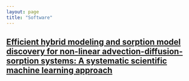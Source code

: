 ```yaml
---
layout: page
title: "Software"
---
```


## [Efficient hybrid modeling and sorption model discovery for non-linear advection-diffusion-sorption systems: A systematic scientific machine learning approach](https://github.com/viniviena/ude_chromatography/tree/master/UDE_paper_chromatography)

